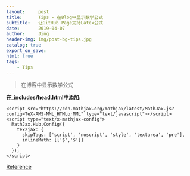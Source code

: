 ```yaml
---
layout:     post
title:      Tips - 在Blog中显示数学公式
subtitle:   让GitHub Page支持Latex公式
date:       2019-04-07
author:     Jing
header-img: img/post-bg-tips.jpg
catalog: true
export_on_save:
html: true
tags:
    - Tips
---
```



>在博客中显示数学公式

**在_includes/head.html中添加:**
```
<script src="https://cdn.mathjax.org/mathjax/latest/MathJax.js?config=TeX-AMS-MML_HTMLorMML" type="text/javascript"></script>
<script type="text/x-mathjax-config">
  MathJax.Hub.Config({
    tex2jax: {
      skipTags: ['script', 'noscript', 'style', 'textarea', 'pre'],
      inlineMath: [['$','$']]
    }
  });
</script>
```

[Reference](https://stackoverflow.com/questions/26275645/how-to-support-latex-in-github-pages)

